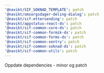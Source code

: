```yaml
---
'@navikt/SIF_SOKNAD_TEMPLATE': patch
'@navikt/omsorgsdager-deling-dialog': patch
'@navikt/sif-ettersending': patch
'@navikt/appstatus-react-ds': patch
'@navikt/sif-common-core-ds': patch
'@navikt/sif-common-formik-ds': patch
'@navikt/sif-common-forms-ds': patch
'@navikt/sif-common-sentry': patch
'@navikt/sif-common-soknad-ds': patch
'@navikt/sif-common-utils': patch
---
```


Oppdate dependencies - minor og patch
